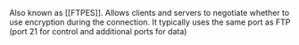 Also known as [[FTPES]].
Allows clients and servers to negotiate whether to use encryption during the connection. It typically uses the same port as FTP (port 21 for control and additional ports for data)